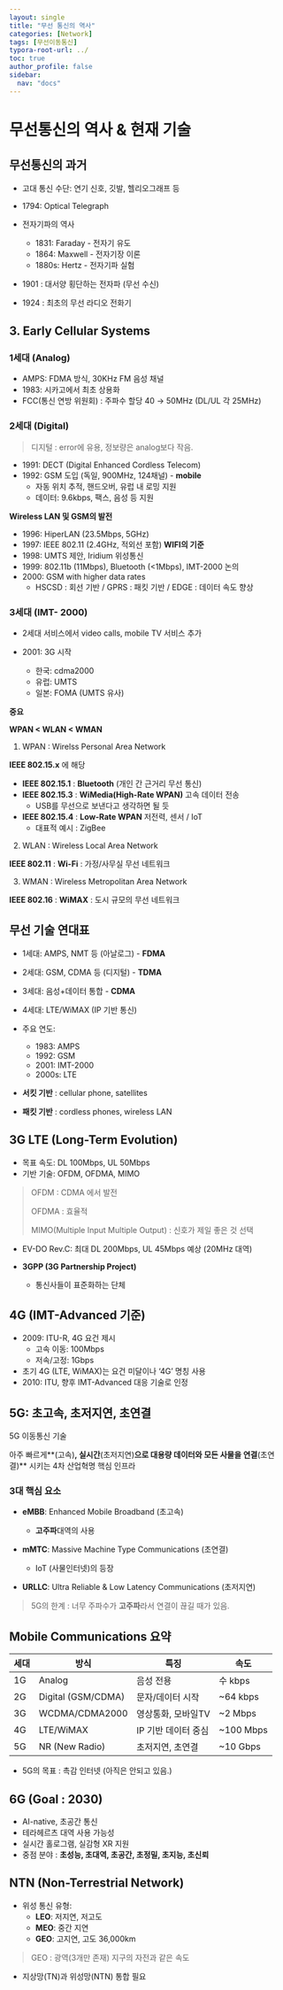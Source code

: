 ```yaml
---
layout: single
title: "무선 통신의 역사"
categories: [Network]
tags: [무선이동통신]
typora-root-url: ../
toc: true
author_profile: false
sidebar:
  nav: "docs"
---
```


# 무선통신의 역사 & 현재 기술 

## 무선통신의 과거

- 고대 통신 수단: 연기 신호, 깃발, 헬리오그래프 등
- 1794: Optical Telegraph
- 전자기파의 역사
  - 1831: Faraday - 전자기 유도
  - 1864: Maxwell - 전자기장 이론
  - 1880s: Hertz - 전자기파 실험



- 1901 : 대서양 횡단하는 전자파 (무선 수신)
- 1924 : 최초의 무선 라디오 전화기



## 3. Early Cellular Systems
### 1세대 (Analog) 

- AMPS: FDMA 방식, 30KHz FM 음성 채널
- 1983: 시카고에서 최초 상용화
- FCC(통신 연방 위원회) : 주파수 할당 40 → 50MHz (DL/UL 각 25MHz)



### 2세대 (Digital)

> 디지털 : error에 유용, 정보량은 analog보다 작음. 

- 1991: DECT (Digital Enhanced Cordless Telecom)
- 1992: GSM 도입 (독일, 900MHz, 124채널) - **mobile**
  - 자동 위치 추적, 핸드오버, 유럽 내 로밍 지원
  - 데이터: 9.6kbps, 팩스, 음성 등 지원



**Wireless LAN 및 GSM의 발전**

- 1996: HiperLAN (23.5Mbps, 5GHz)
- 1997: IEEE 802.11 (2.4GHz, 적외선 포함) **WIFI의 기준**
- 1998: UMTS 제안, Iridium 위성통신
- 1999: 802.11b (11Mbps), Bluetooth (<1Mbps), IMT-2000 논의
- 2000: GSM with higher data rates 
  - HSCSD : 회선 기반 / GPRS : 패킷 기반 / EDGE : 데이터 속도 향상




### 3세대 (IMT- 2000)

- 2세대 서비스에서 video calls, mobile TV 서비스 추가 

- 2001: 3G 시작
  - 한국: cdma2000
  - 유럽: UMTS
  - 일본: FOMA (UMTS 유사)



**중요**

**WPAN < WLAN < WMAN**

1. WPAN : Wirelss Personal Area Network

**IEEE 802.15.x** 에 해당

- **IEEE 802.15.1** : **Bluetooth** (개인 간 근거리 무선 통신)
- **IEEE 802.15.3** : **WiMedia(High-Rate WPAN)** 고속 데이터 전송
  - USB를 무선으로 보낸다고 생각하면 될 듯
- **IEEE 802.15.4** : **Low-Rate WPAN** 저전력, 센서 / IoT
  - 대표적 예시 : ZigBee 



2. WLAN : Wireless Local Area Network

**IEEE 802.11** : **Wi-Fi** : 가정/사무실 무선 네트워크



3. WMAN : Wireless Metropolitan Area Network

**IEEE 802.16** : **WiMAX** : 도시 규모의 무선 네트워크 



## 무선 기술 연대표
- 1세대: AMPS, NMT 등 (아날로그) - **FDMA**
- 2세대: GSM, CDMA 등 (디지털) - **TDMA**
- 3세대: 음성+데이터 통합 - **CDMA**
- 4세대: LTE/WiMAX (IP 기반 통신)
- 주요 연도:
  - 1983: AMPS
  - 1992: GSM
  - 2001: IMT-2000
  - 2000s: LTE

- **서킷 기반** : cellular phone, satellites
- **패킷 기반** : cordless phones, wireless LAN



## 3G LTE (Long-Term Evolution)
- 목표 속도: DL 100Mbps, UL 50Mbps
- 기반 기술: OFDM, OFDMA, MIMO

> OFDM : CDMA 에서 발전
>
> OFDMA : 효율적
>
> MIMO(Multiple Input Multiple Output) : 신호가 제일 좋은 것 선택

- EV-DO Rev.C: 최대 DL 200Mbps, UL 45Mbps 예상 (20MHz 대역)



- **3GPP (3G Partnership Project)** 
  - 통신사들이 표준화하는 단체



## 4G (IMT-Advanced 기준)
- 2009: ITU-R, 4G 요건 제시
  - 고속 이동: 100Mbps
  - 저속/고정: 1Gbps
- 초기 4G (LTE, WiMAX)는 요건 미달이나 ‘4G’ 명칭 사용
- 2010: ITU, 향후 IMT-Advanced 대응 기술로 인정



## 5G: 초고속, 초저지연, 초연결

5G 이동통신 기술

아주 빠르게**(고속)**, 실시간**(초저지연)**으로 대용량 데이터와 모든 사물을 연결**(초연결)** 시키는 4차 산업혁명 핵심 인프라



### 3대 핵심 요소

- **eMBB**: Enhanced Mobile Broadband (초고속)
  - **고주파**대역의 사용

- **mMTC**: Massive Machine Type Communications (초연결)
  - IoT (사물인터넷)의 등장

- **URLLC**: Ultra Reliable & Low Latency Communications (초저지연)

> 5G의 한계 : 너무 주파수가 **고주파**라서 연결이 끊길 때가 있음. 



## Mobile Communications 요약

| 세대 | 방식               | 특징                | 속도      |
| ---- | ------------------ | ------------------- | --------- |
| 1G   | Analog             | 음성 전용           | 수 kbps   |
| 2G   | Digital (GSM/CDMA) | 문자/데이터 시작    | ~64 kbps  |
| 3G   | WCDMA/CDMA2000     | 영상통화, 모바일TV  | ~2 Mbps   |
| 4G   | LTE/WiMAX          | IP 기반 데이터 중심 | ~100 Mbps |
| 5G   | NR (New Radio)     | 초저지연, 초연결    | ~10 Gbps  |

- 5G의 목표 : 촉감 인터넷 (아직은 안되고 있음.)



## 6G (Goal : 2030)

- AI-native, 초공간 통신
- 테라헤르츠 대역 사용 가능성
- 실시간 홀로그램, 실감형 XR 지원
- 중점 분야 : **초성능, 초대역, 초공간, 초정밀, 초지능, 초신뢰**



## NTN (Non-Terrestrial Network)
- 위성 통신 유형:
  - **LEO**: 저지연, 저고도
  - **MEO**: 중간 지연
  - **GEO**: 고지연, 고도 36,000km

> GEO : 광역(3개만 존재) 지구의 자전과 같은 속도 

- 지상망(TN)과 위성망(NTN) 통합 필요
